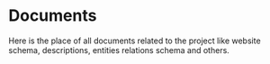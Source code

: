 # Documents
Here is the place of all documents related to the project like website schema, descriptions, entities relations schema and others. 